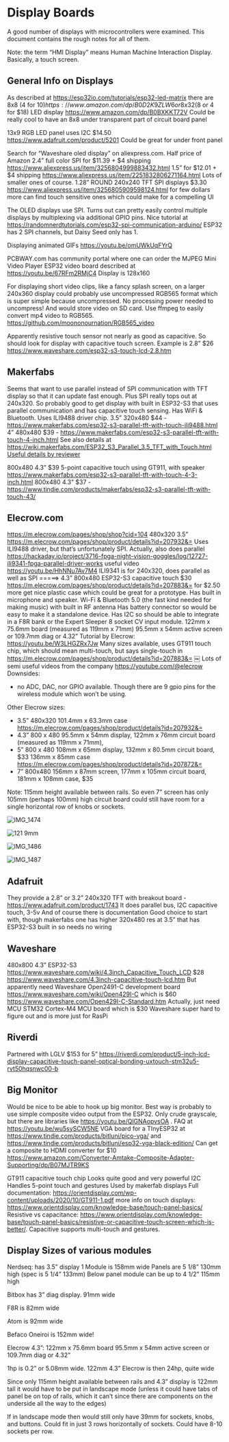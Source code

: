 # Display Boards

A good number of displays with microcontrollers were examined. This document contains the 
rough notes for all of them.

Note: the term “HMI Display” means Human Machine Interaction Display. Basically, a touch screen. 

## General Info on Displays
As described at https://esp32io.com/tutorials/esp32-led-matrix there are 8x8 (4 for $10) https://www.amazon.com/dp/B0D2K9ZLW6 or  8x32 ($8 or 4 for $18) LED display https://www.amazon.com/dp/B0BXKKT72V
Could be really cool to have an 8x8 under transparent part of circuit board panel

13x9 RGB LED panel uses I2C $14.50 https://www.adafruit.com/product/5201 
Could be great for under front panel

Search for “Waveshare oled display” on aliexpress.com. Half price of Amazon
2.4” full color SPI for $11.39 + $4 shipping https://www.aliexpress.us/item/3256804999883432.html
1.5” for $12.01 + $4 shipping https://www.aliexpress.us/item/2251832806271164.html
Lots of smaller ones of course. 
1.28” ROUND 240x240 TFT SPI displays $3.30  https://www.aliexpress.us/item/3256805909598124.html for few dollars more can find touch sensitive ones which could make for a compelling UI

The OLED displays use SPI. Turns out can pretty easily control multiple displays by multiplexing via additional GPIO pins. Nice tutorial at https://randomnerdtutorials.com/esp32-spi-communication-arduino/
ESP32 has 2 SPI channels, but Daisy Seed only has 1.

Displaying animated GIFs https://youtu.be/omUWkUqFYrQ

PCBWAY.com has community portal where one can order the MJPEG Mini Video Player ESP32 video board described at https://youtu.be/67RFm2RMjC4
Display is 128x160

For displaying short video clips, like a fancy splash screen, on a larger 240x360 display could probably use uncompressed RGB565 format which is super simple because uncompressed. No processing power needed to uncompress! And would store video on SD card. Use ffmpeg to easily convert mp4 video to RGB565. https://github.com/moononournation/RGB565_video

Apparently resistive touch sensor not nearly as good as capacitive. So should look for display with capacitive touch screen. 
Example is 2.8” $26 https://www.waveshare.com/esp32-s3-touch-lcd-2.8.htm

## Makerfabs
Seems that want to use parallel instead of SPI communication with TFT display so that it can update fast enough. Plus SPI really tops out at 240x320. So probably good to get display with built in ESP32-S3 that uses parallel communication and has capacitive touch sensing. Has WiFi & Bluetooth. Uses ILI9488 driver chip.
3.5” 320x480 $44 - https://www.makerfabs.com/esp32-s3-parallel-tft-with-touch-ili9488.html
4” 480x480 $39 - https://www.makerfabs.com/esp32-s3-parallel-tft-with-touch-4-inch.html
See also details at  https://wiki.makerfabs.com/ESP32_S3_Parallel_3.5_TFT_with_Touch.html
[Useful details by reviewer](https://www.haraldkreuzer.net/en/news/first-impressions-new-makerfabs-matouch-esp32-s3-7-inch-ips-displays)

800x480 4.3” $39 5-point capacitive touch using GT911, with speaker https://www.makerfabs.com/esp32-s3-parallel-tft-with-touch-4-3-inch.html
800x480 4.3” $37 - https://www.tindie.com/products/makerfabs/esp32-s3-parallel-tft-with-touch-43/ 

## Elecrow.com
https://m.elecrow.com/pages/shop/shop?cid=104
480x320 3.5” https://m.elecrow.com/pages/shop/product/details?id=207932&=
Uses ILI9488 driver, but that’s unfortunately SPI.
Actually, also does parallel https://hackaday.io/project/3716-fpga-night-vision-goggles/log/12727-ili9341-fpga-parallel-driver-works
useful video https://youtu.be/HhNNu7Av7M4
ILI9341 is for 240x320, does parallel as well as SPI
=====> 4.3” 800x480 ESP32-S3 capacitive touch $30 https://m.elecrow.com/pages/shop/product/details?id=207883&= for $2.50 more get nice plastic case which could be great for a prototype. Has built in microphone and speaker. 
Wi-Fi & Bluetooth 5.0 (the fast kind needed for making music) with built in RF antenna
Has battery connector so would be easy to make it a standalone device. 
Has I2C so should be able to integrate in a F8R bank or the Expert Sleeper 8 socket CV input module. 
122mm x 75.6mm board (measured as 119mm x 71mm)
95.5mm x 54mm active screen or 109.7mm diag or 4.32”
Tutorial by Elecrow: https://youtu.be/W3LHGZRx7Jw
Many sizes available, uses GT911 touch chip, which should mean multi-touch, but says single-touch in https://m.elecrow.com/pages/shop/product/details?id=207883&=
￼
Lots of semi useful videos from the company https://youtube.com/@elecrow
Downsides:
* no ADC, DAC, nor GPIO available.  Though there are 9 gpio pins for the wireless module which won’t be using. 

Other Elecrow sizes:
* 3.5” 480x320 101.4mm x 63.3mm case   https://m.elecrow.com/pages/shop/product/details?id=207932&= 
* 4.3” 800 x 480 95.5mm x 54mm display, 122mm x 76mm circuit board (measured as 119mm x 71mm), 
* 5” 800 x 480 108mm x 65mm display, 132mm x 80.5mm circuit board,  $33 136mm x 85mm case https://m.elecrow.com/pages/shop/product/details?id=207872&=
* 7” 800x480 156mm x 87mm screen, 177mm x 105mm circuit board, 181mm x 108mm case, $35

Note: 115mm height available between rails. So even 7” screen has only 105mm (perhaps 100mm) high circuit board could still have room for a single horizontal row of knobs or sockets. 

![IMG_1474](https://github.com/user-attachments/assets/fecfeabf-c2dd-4754-bfbc-c90194e7a58d)

![121 9mm](https://github.com/user-attachments/assets/37da768a-5077-47e6-b73d-815f52f08c6e)

![IMG_1486](https://github.com/user-attachments/assets/d5a2185f-08e0-4118-99d7-9782f90564b1)

![IMG_1487](https://github.com/user-attachments/assets/853417e6-05c3-4650-b6bf-76b13e7b8c2f)

## Adafruit
They provide a 2.8” or 3.2” 240x320 TFT with breakout board - https://www.adafruit.com/product/1743
It does parallel bus, I2C capacitive touch, 3-5v
And of course there is documentation 
Good choice to start with, though makerfabs one has higher 320x480 res at 3.5” that has ESP32-S3 built in so needs no wiring

## Waveshare
480x800 4.3” ESP32-S3 https://www.waveshare.com/wiki/4.3inch_Capacitive_Touch_LCD 
$28 https://www.waveshare.com/4.3inch-capacitive-touch-lcd.htm
But apparently need Waveshare Open2491-C development board https://www.waveshare.com/wiki/Open429I-C which is $60 https://www.waveshare.com/Open429I-C-Standard.htm 
Actually, just need MCU STM32 Cortex-M4 MCU board which is $30 
Waveshare super hard to figure out and is more just for RasPi 

## Riverdi
Partnered with LGLV
$153 for 5” https://riverdi.com/product/5-inch-lcd-display-capacitive-touch-panel-optical-bonding-uxtouch-stm32u5-rvt50hqsnwc00-b

## Big Monitor 
Would be nice to be able to hook up big monitor. Best way is probably to use simple composite video output from the ESP32. Only crude grayscale, but there are libraries like https://youtu.be/QlGNAopvsOA . 
FAQ at https://youtu.be/wu5sySCW5NE
VGA board for a TInyESP32 at https://www.tindie.com/products/bitluni/pico-vga/ and https://www.tindie.com/products/bitluni/esp32-vga-black-edition/
Can get a composite to HDMI converter for $10  https://www.amazon.com/Converter-Amtake-Composite-Adapter-Supporting/dp/B07MJTR9KS 

GT911 capacitive touch chip
Looks quite good and very powerful 
I2C
Handles 5-point touch and gestures
Used by makerfab displays
Full documentation: https://orientdisplay.com/wp-content/uploads/2020/10/GT911-1.pdf
more info on touch displays: https://www.orientdisplay.com/knowledge-base/touch-panel-basics/
Resistive vs capacitance: https://www.orientdisplay.com/knowledge-base/touch-panel-basics/resistive-or-capacitive-touch-screen-which-is-better/. Capacitive supports multi-touch and gestures. 

## Display Sizes of various modules
Nerdseq:
has 3.5” display 1
Module is 158mm  wide
Panels are 5 1/8” 130mm high (spec is 5 1/4” 133mm)
Below panel module can be up to 4 1/2” 115mm high

Bitbox has 3” diag display. 
91mm wide

F8R is 82mm wide

Atom is 92mm wide

Befaco Oneiroi is 152mm wide!

Elecrow 4.3”:
122mm x 75.6mm board
95.5mm x 54mm active screen or 109.7mm diag or 4.32”

1hp is 0.2” or 5.08mm wide.
122mm 4.3” Elecrow is then 24hp, quite wide

Since only 115mm height available between rails and 4.3” display is 122mm tall it would have to be put in landscape mode (unless it could have tabs of panel be on top of rails, which it can’t since there are components on the underside all the way to the edges)

If in landscape mode then would still only have 39mm for sockets, knobs, and buttons. Could fit in just 3 rows horizontally of sockets. Could have 8-10 sockets per row. 
